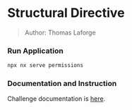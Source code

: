 # Structural Directive

> Author: Thomas Laforge

### Run Application

```bash
npx nx serve permissions
```

### Documentation and Instruction

Challenge documentation is [here](https://angular-challenges.vercel.app/challenges/angular/6-permissions/).
